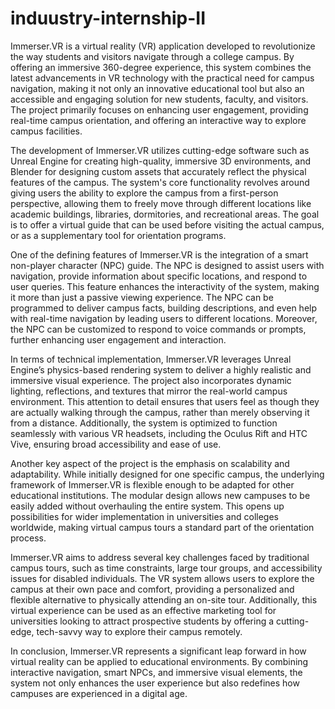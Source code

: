# induustry-internship-II
Immerser.VR is a virtual reality (VR) application developed to revolutionize the way students and visitors navigate through a college campus. By offering an immersive 360-degree experience, this system combines the latest advancements in VR technology with the practical need for campus navigation, making it not only an innovative educational tool but also an accessible and engaging solution for new students, faculty, and visitors. The project primarily focuses on enhancing user engagement, providing real-time campus orientation, and offering an interactive way to explore campus facilities.

The development of Immerser.VR utilizes cutting-edge software such as Unreal Engine for creating high-quality, immersive 3D environments, and Blender for designing custom assets that accurately reflect the physical features of the campus. The system's core functionality revolves around giving users the ability to explore the campus from a first-person perspective, allowing them to freely move through different locations like academic buildings, libraries, dormitories, and recreational areas. The goal is to offer a virtual guide that can be used before visiting the actual campus, or as a supplementary tool for orientation programs.

One of the defining features of Immerser.VR is the integration of a smart non-player character (NPC) guide. The NPC is designed to assist users with navigation, provide information about specific locations, and respond to user queries. This feature enhances the interactivity of the system, making it more than just a passive viewing experience. The NPC can be programmed to deliver campus facts, building descriptions, and even help with real-time navigation by leading users to different locations. Moreover, the NPC can be customized to respond to voice commands or prompts, further enhancing user engagement and interaction.

In terms of technical implementation, Immerser.VR leverages Unreal Engine’s physics-based rendering system to deliver a highly realistic and immersive visual experience. The project also incorporates dynamic lighting, reflections, and textures that mirror the real-world campus environment. This attention to detail ensures that users feel as though they are actually walking through the campus, rather than merely observing it from a distance. Additionally, the system is optimized to function seamlessly with various VR headsets, including the Oculus Rift and HTC Vive, ensuring broad accessibility and ease of use.

Another key aspect of the project is the emphasis on scalability and adaptability. While initially designed for one specific campus, the underlying framework of Immerser.VR is flexible enough to be adapted for other educational institutions. The modular design allows new campuses to be easily added without overhauling the entire system. This opens up possibilities for wider implementation in universities and colleges worldwide, making virtual campus tours a standard part of the orientation process.

Immerser.VR aims to address several key challenges faced by traditional campus tours, such as time constraints, large tour groups, and accessibility issues for disabled individuals. The VR system allows users to explore the campus at their own pace and comfort, providing a personalized and flexible alternative to physically attending an on-site tour. Additionally, this virtual experience can be used as an effective marketing tool for universities looking to attract prospective students by offering a cutting-edge, tech-savvy way to explore their campus remotely.

In conclusion, Immerser.VR represents a significant leap forward in how virtual reality can be applied to educational environments. By combining interactive navigation, smart NPCs, and immersive visual elements, the system not only enhances the user experience but also redefines how campuses are experienced in a digital age.

